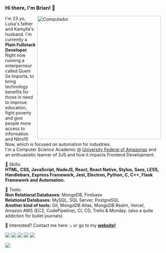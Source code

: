 ### Hi there, I'm Brian! 👋

<img src="https://raw.githubusercontent.com/MicaelliMedeiros/micaellimedeiros/master/image/computer-illustration.png" min-width="400px" max-width="400px" width="400px" align="right" alt="Computador">

<p align="left"> 
  I'm 23 yo, Luísa's father and Kamylla's husband. I'm currently a <strong>Plain Fullstack Developer</strong>. Right now running a enterperneur called Quem Se Importa, to bring technology benefits for those in need to improve education, fight poverty and give people more access to information and Nitro10 Now, which is focused on automation for industries.<br>
  I'm a Computer Science Academic @ <a href="https://ufam.edu.br">University Federal of Amazonas</a> and an enthuasistic learner of 3JS and how it impacts Frontend Development.
</p>

<p align="left">
  🦄 Skills: <br><strong>HTML, CSS, JavaScript, NodeJS, React, React Native, Stylus, Sass, LESS, Handlebars, Express Framework, Jest, Electron, Python, C, C++, Flask Framework and Automation.</strong>
</p>

<p align="left">
  💼 Tools:<br> <strong>Non Relational Databases:</strong> MongoDB, Firebase<br>
  <strong>Relational Databases:</strong> MySQL, SQL Server, PostgreSQL<br>
  <strong>Another kind of tools:</strong> Git, MongoDB Atlas, MongoDB Realm, Vercel, Amazon AWS (EC2, CodePipeline), CI, CD, Trello & Monday. (also a quite addiction for bullet journals).
</p>

<p align="left">
  💌 Interested? Contact me here: ⤵️ or go to my <b><a href="https://brian.qsimporta.com">website!</a></b>
</p>

<p align="left">
  <a href="brian.oliveira100@gmail.com" alt="Gmail">
  <img src="https://img.shields.io/badge/-Gmail-FF0000?style=flat-square&labelColor=FF0000&logo=gmail&logoColor=white&link=brian.oliveira100@gmail.com" /></a>

  <a href="https://www.linkedin.com/in/brian-ito-de-oliveira-moura-a5400119b" alt="Linkedin">
  <img src="https://img.shields.io/badge/-Linkedin-0e76a8?style=flat-square&logo=Linkedin&logoColor=white&link=https://www.linkedin.com/in/brian-ito-de-oliveira-moura-a5400119b" /></a>

  <a href="https://api.whatsapp.com/send?phone=5592984374357&text=Hello,%20I%20found%20you%20on%20GitHub!" alt="WhatsApp">
  <img src="https://img.shields.io/badge/-WhatsApp-25d366?style=flat-square&labelColor=25d366&logo=whatsapp&logoColor=white&link=https://api.whatsapp.com/send?phone=5592984374357&text=Hello,%20I%20found%20you%20on%20GitHub!"/></a>

  <a href="https://www.facebook.com/BriianIto" alt="Facebook">
  <img src="https://img.shields.io/badge/-Facebook-3b5998?style=flat-square&labelColor=3b5998&logo=facebook&logoColor=white&link=https://www.facebook.com/BriianIto"/></a>

  <a href="https://www.instagram.com/ito.brian/" alt="Instagram">
  <img src="https://img.shields.io/badge/-Instagram-DF0174?style=flat-square&labelColor=DF0174&logo=instagram&logoColor=white&link=https://www.instagram.com/eu.brian/"/></a>
</p>  

<p></p>
<img src="https://github-readme-stats.vercel.app/api?username=BrianIto&show_icons=true&hide_border=true&theme=radical">
